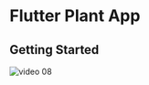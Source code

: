 # Flutter Plant App


## Getting Started

![video 08](https://user-images.githubusercontent.com/33403844/152975357-dfeae391-e6bf-4392-97d5-fce229e8869d.png)
